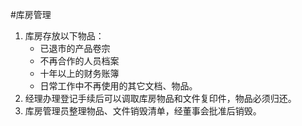 #库房管理

1. 库房存放以下物品：  
	- 已退市的产品卷宗
	- 不再合作的人员档案
	- 十年以上的财务账簿
	- 日常工作中不再使用的其它文档、物品。
1. 经理办理登记手续后可以调取库房物品和文件复印件，物品必须归还。
1. 库房管理员整理物品、文件销毁清单，经董事会批准后销毁。